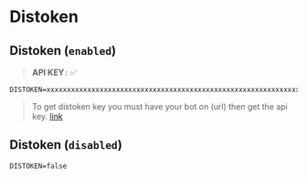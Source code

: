 # Distoken

## Distoken **(`enabled`)**
> **API KEY**`:` ✅
```
DISTOKEN=xxxxxxxxxxxxxxxxxxxxxxxxxxxxxxxxxxxxxxxxxxxxxxxxxxxxxxxxxxxxxxxx
```
> To get distoken key you must have your bot on (url) then get the api key. [link]()

## Distoken **(`disabled`)**
```
DISTOKEN=false
```